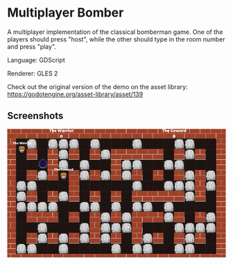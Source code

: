 # Multiplayer Bomber

A multiplayer implementation of the classical bomberman game.
One of the players should press "host", while the other
should type in the room number and press "play".

Language: GDScript

Renderer: GLES 2

Check out the original version of the demo on the asset library: https://godotengine.org/asset-library/asset/139

## Screenshots

![Screenshot](screenshots/bomber.png)
